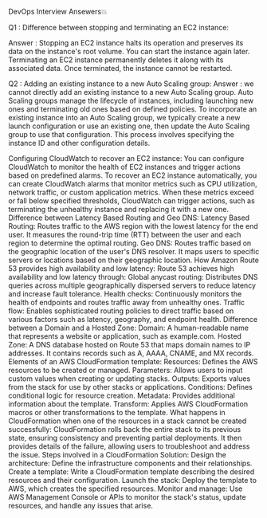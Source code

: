 DevOps Interview Ansewers💥

Q1 : Difference between stopping and terminating an EC2 instance:

Answer : Stopping an EC2 instance halts its operation and preserves its data on the instance's root volume. You can start the instance again later.
         Terminating an EC2 instance permanently deletes it along with its associated data. Once terminated, the instance cannot be restarted.

Q2 : Adding an existing instance to a new Auto Scaling group:
Answer : we cannot directly add an existing instance to a new Auto Scaling group. Auto Scaling groups manage the lifecycle of instances, including launching new         ones and terminating old ones based on defined policies. To incorporate an existing instance into an Auto Scaling group, 
        we typically create a new launch configuration or use an existing one, then update the Auto Scaling group to use that configuration. 
        This process involves specifying the instance ID and other configuration details.

Configuring CloudWatch to recover an EC2 instance:
You can configure CloudWatch to monitor the health of EC2 instances and trigger actions based on predefined alarms. To recover an EC2 instance automatically, you can create CloudWatch alarms that monitor metrics such as CPU utilization, network traffic, or custom application metrics. When these metrics exceed or fall below specified thresholds, CloudWatch can trigger actions, such as terminating the unhealthy instance and replacing it with a new one.
Difference between Latency Based Routing and Geo DNS:
Latency Based Routing: Routes traffic to the AWS region with the lowest latency for the end user. It measures the round-trip time (RTT) between the user and each region to determine the optimal routing.
Geo DNS: Routes traffic based on the geographic location of the user's DNS resolver. It maps users to specific servers or locations based on their geographic location.
How Amazon Route 53 provides high availability and low latency:
Route 53 achieves high availability and low latency through:
Global anycast routing: Distributes DNS queries across multiple geographically dispersed servers to reduce latency and increase fault tolerance.
Health checks: Continuously monitors the health of endpoints and routes traffic away from unhealthy ones.
Traffic flow: Enables sophisticated routing policies to direct traffic based on various factors such as latency, geography, and endpoint health.
Difference between a Domain and a Hosted Zone:
Domain: A human-readable name that represents a website or application, such as example.com.
Hosted Zone: A DNS database hosted on Route 53 that maps domain names to IP addresses. It contains records such as A, AAAA, CNAME, and MX records.
Elements of an AWS CloudFormation template:
Resources: Defines the AWS resources to be created or managed.
Parameters: Allows users to input custom values when creating or updating stacks.
Outputs: Exports values from the stack for use by other stacks or applications. 
Conditions: Defines conditional logic for resource creation.
Metadata: Provides additional information about the template.
Transform: Applies AWS CloudFormation macros or other transformations to the template.
What happens in CloudFormation when one of the resources in a stack cannot be created successfully:
CloudFormation rolls back the entire stack to its previous state, ensuring consistency and preventing partial deployments. It then provides details of the failure, allowing users to troubleshoot and address the issue.
Steps involved in a CloudFormation Solution:
Design the architecture: Define the infrastructure components and their relationships.
Create a template: Write a CloudFormation template describing the desired resources and their configuration.
Launch the stack: Deploy the template to AWS, which creates the specified resources.
Monitor and manage: Use AWS Management Console or APIs to monitor the stack's status, update resources, and handle any issues that arise.
